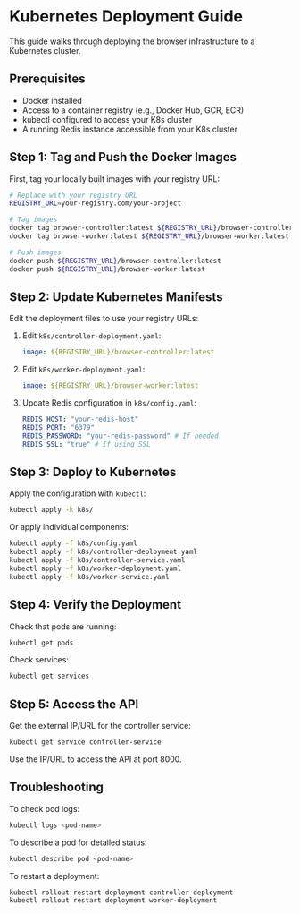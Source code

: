 # Kubernetes Deployment Guide

This guide walks through deploying the browser infrastructure to a Kubernetes cluster.

## Prerequisites

- Docker installed
- Access to a container registry (e.g., Docker Hub, GCR, ECR)
- kubectl configured to access your K8s cluster
- A running Redis instance accessible from your K8s cluster

## Step 1: Tag and Push the Docker Images

First, tag your locally built images with your registry URL:

```bash
# Replace with your registry URL
REGISTRY_URL=your-registry.com/your-project

# Tag images
docker tag browser-controller:latest ${REGISTRY_URL}/browser-controller:latest
docker tag browser-worker:latest ${REGISTRY_URL}/browser-worker:latest

# Push images
docker push ${REGISTRY_URL}/browser-controller:latest
docker push ${REGISTRY_URL}/browser-worker:latest
```

## Step 2: Update Kubernetes Manifests

Edit the deployment files to use your registry URLs:

1. Edit `k8s/controller-deployment.yaml`:
   ```yaml
   image: ${REGISTRY_URL}/browser-controller:latest
   ```

2. Edit `k8s/worker-deployment.yaml`:
   ```yaml
   image: ${REGISTRY_URL}/browser-worker:latest
   ```

3. Update Redis configuration in `k8s/config.yaml`:
   ```yaml
   REDIS_HOST: "your-redis-host"
   REDIS_PORT: "6379"
   REDIS_PASSWORD: "your-redis-password" # If needed
   REDIS_SSL: "true" # If using SSL
   ```

## Step 3: Deploy to Kubernetes

Apply the configuration with `kubectl`:

```bash
kubectl apply -k k8s/
```

Or apply individual components:

```bash
kubectl apply -f k8s/config.yaml
kubectl apply -f k8s/controller-deployment.yaml
kubectl apply -f k8s/controller-service.yaml
kubectl apply -f k8s/worker-deployment.yaml
kubectl apply -f k8s/worker-service.yaml
```

## Step 4: Verify the Deployment

Check that pods are running:

```bash
kubectl get pods
```

Check services:

```bash
kubectl get services
```

## Step 5: Access the API

Get the external IP/URL for the controller service:

```bash
kubectl get service controller-service
```

Use the IP/URL to access the API at port 8000.

## Troubleshooting

To check pod logs:

```bash
kubectl logs <pod-name>
```

To describe a pod for detailed status:

```bash
kubectl describe pod <pod-name>
```

To restart a deployment:

```bash
kubectl rollout restart deployment controller-deployment
kubectl rollout restart deployment worker-deployment
``` 